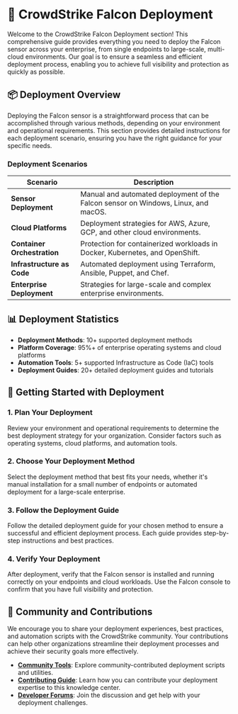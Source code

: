 # 🚀 CrowdStrike Falcon Deployment

Welcome to the CrowdStrike Falcon Deployment section! This comprehensive guide provides everything you need to deploy the Falcon sensor across your enterprise, from single endpoints to large-scale, multi-cloud environments. Our goal is to ensure a seamless and efficient deployment process, enabling you to achieve full visibility and protection as quickly as possible.

## 📦 Deployment Overview

Deploying the Falcon sensor is a straightforward process that can be accomplished through various methods, depending on your environment and operational requirements. This section provides detailed instructions for each deployment scenario, ensuring you have the right guidance for your specific needs.

### Deployment Scenarios

| Scenario | Description |
|---|---|
| **Sensor Deployment** | Manual and automated deployment of the Falcon sensor on Windows, Linux, and macOS. |
| **Cloud Platforms** | Deployment strategies for AWS, Azure, GCP, and other cloud environments. |
| **Container Orchestration** | Protection for containerized workloads in Docker, Kubernetes, and OpenShift. |
| **Infrastructure as Code** | Automated deployment using Terraform, Ansible, Puppet, and Chef. |
| **Enterprise Deployment** | Strategies for large-scale and complex enterprise environments. |

## 📊 Deployment Statistics

- **Deployment Methods**: 10+ supported deployment methods
- **Platform Coverage**: 95%+ of enterprise operating systems and cloud platforms
- **Automation Tools**: 5+ supported Infrastructure as Code (IaC) tools
- **Deployment Guides**: 20+ detailed deployment guides and tutorials

## 🚀 Getting Started with Deployment

### 1. Plan Your Deployment
Review your environment and operational requirements to determine the best deployment strategy for your organization. Consider factors such as operating systems, cloud platforms, and automation tools.

### 2. Choose Your Deployment Method
Select the deployment method that best fits your needs, whether it's manual installation for a small number of endpoints or automated deployment for a large-scale enterprise.

### 3. Follow the Deployment Guide
Follow the detailed deployment guide for your chosen method to ensure a successful and efficient deployment process. Each guide provides step-by-step instructions and best practices.

### 4. Verify Your Deployment
After deployment, verify that the Falcon sensor is installed and running correctly on your endpoints and cloud workloads. Use the Falcon console to confirm that you have full visibility and protection.

## 🤝 Community and Contributions

We encourage you to share your deployment experiences, best practices, and automation scripts with the CrowdStrike community. Your contributions can help other organizations streamline their deployment processes and achieve their security goals more effectively.

- **[Community Tools](../tools/community-tools/)**: Explore community-contributed deployment scripts and utilities.
- **[Contributing Guide](../CONTRIBUTING.md)**: Learn how you can contribute your deployment expertise to this knowledge center.
- **[Developer Forums](https://www.reddit.com/r/crowdstrike/)**: Join the discussion and get help with your deployment challenges.

